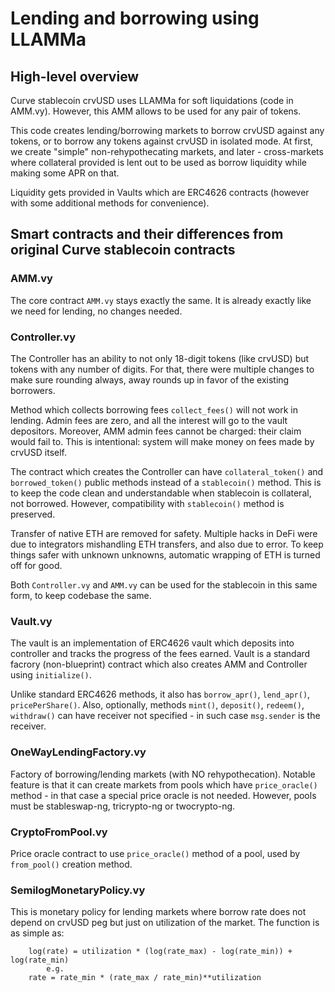 # Lending and borrowing using LLAMMa

## High-level overview

Curve stablecoin crvUSD uses LLAMMa for soft liquidations (code in AMM.vy). However, this AMM allows to be used for any
pair of tokens.

This code creates lending/borrowing markets to borrow crvUSD against any tokens, or to borrow any tokens against crvUSD
in isolated mode. At first, we create "simple" non-rehypothecating markets, and later - cross-markets where collateral
provided is lent out to be used as borrow liquidity while making some APR on that.

Liquidity gets provided in Vaults which are ERC4626 contracts (however with some additional methods for convenience).

## Smart contracts and their differences from original Curve stablecoin contracts

### AMM.vy

The core contract `AMM.vy` stays exactly the same. It is already exactly like we need for lending, no changes needed.

### Controller.vy

The Controller has an ability to not only 18-digit tokens (like crvUSD) but tokens with any number of digits. For that,
there were multiple changes to make sure rounding always, away rounds up in favor of the existing borrowers.

Method which collects borrowing fees `collect_fees()` will not work in lending. Admin fees are zero, and all the
interest will go to the vault depositors. Moreover, AMM admin fees cannot be charged: their claim would fail to.
This is intentional: system will make money on fees made by crvUSD itself.

The contract which creates the Controller can have `collateral_token()` and `borrowed_token()` public methods instead of
a `stablecoin()` method. This is to keep the code clean and understandable when stablecoin is collateral, not borrowed.
However, compatibility with `stablecoin()` method is preserved.

Transfer of native ETH are removed for safety. Multiple hacks in DeFi were due to integrators mishandling ETH transfers,
and also due to error. To keep things safer with unknown unknowns, automatic wrapping of ETH is turned off for good.

Both `Controller.vy` and `AMM.vy` can be used for the stablecoin in this same form, to keep codebase the same.

### Vault.vy

The vault is an implementation of ERC4626 vault which deposits into controller and tracks the progress of the fees earned. Vault is a standard facrory (non-blueprint) contract which also creates AMM and Controller using `initialize()`.

Unlike standard ERC4626 methods, it also has `borrow_apr()`, `lend_apr()`, `pricePerShare()`. Also, optionally, methods
`mint()`, `deposit()`, `redeem()`, `withdraw()` can have receiver not specified - in such case `msg.sender` is the
receiver.

### OneWayLendingFactory.vy

Factory of borrowing/lending markets (with NO rehypothecation). Notable feature is that it can create markets from pools
which have `price_oracle()` method - in that case a special price oracle is not needed. However, pools must be
stableswap-ng, tricrypto-ng or twocrypto-ng.

### CryptoFromPool.vy

Price oracle contract to use `price_oracle()` method of a pool, used by `from_pool()` creation method.

### SemilogMonetaryPolicy.vy

This is monetary policy for lending markets where borrow rate does not depend on crvUSD peg but just on utilization of
the market. The function is as simple as:

```
    log(rate) = utilization * (log(rate_max) - log(rate_min)) + log(rate_min)
        e.g.
    rate = rate_min * (rate_max / rate_min)**utilization
```

